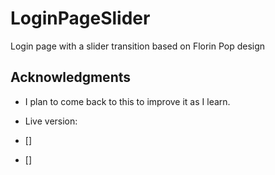 # LoginPageSlider

Login page with a slider transition based on Florin Pop design

## Acknowledgments

- I plan to come back to this to improve it as I learn.
- Live version: 

- [] 
- [] 
